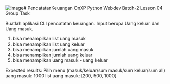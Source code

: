 ![image](https://github.com/ulilazmi100/PencatatanKeuangan/assets/67514311/dde2d60b-76ab-4242-bdc0-4834eb6636bf)# PencatatanKeuangan
OnXP Python Webdev Batch-2 Lesson 04 Group Task

Buatlah aplikasi CLI pencatatan keuangan. Input berupa Uang keluar dan Uang masuk.
1. bisa menampilkan list uang masuk
2. bisa menampilkan list uang keluar
3. bisa menampilkan jumlah uang masuk
4. bisa menampilkan jumlah uang keluar
4. bisa menampilkan uang masuk - uang keluar

Expected results:
Pilih menu (masuk/keluar/sum masuk/sum keluar/sum all)
uang masuk: 1000
list uang masuk: [200, 500, 1000]
